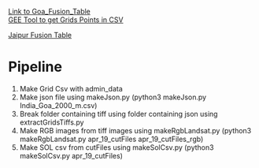 [Link to Goa_Fusion_Table](https://www.google.com/fusiontables/DataSource?docid=1vFIAYx9Da2dGRS2JSC5Etal7qPY4yABGaESA7iFR)  
[GEE Tool to get Grids Points in CSV](https://goo.gl/bJv9BF)

[Jaipur Fusion Table](https://www.google.com/fusiontables/DataSource?docid=1cTqMW1Y_VGNqS6oHz3NZOH0Ef-65tnfD9KaJZrwt)

# Pipeline
1. Make Grid Csv with admin_data  
2. Make json file using makeJson.py (python3 makeJson.py India_Goa_2000_m.csv)  
3. Break folder containing tiff using folder containing json using extractGridsTiffs.py  
4. Make RGB images from tiff images using makeRgbLandsat.py (python3 makeRgbLandsat.py apr_19_cutFiles apr_19_cutFiles_rgb)    
5. Make SOL csv from cutFiles using makeSolCsv.py (python3 makeSolCsv.py apr_19_cutFiles)  
